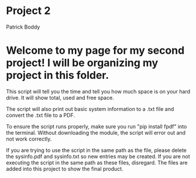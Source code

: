 # Project 2

Patrick Boddy

# Welcome to my page for my second project! I will be organizing my project in this folder.

This script will tell you the time and tell you how much space is on your hard drive. It will show total, used and free space.

The script will also print out basic system information to a .txt file and convert the .txt file to a PDF. 

To ensure the script runs properly, make sure you run "pip install fpdf" into the terminal. Without downloading the module, the script will error out and not work correctly.

If you are trying to use the script in the same path as the file, please delete the sysinfo.pdf and sysinfo.txt so new entries may be created. If you are not executing the script in the same path as these files, disregard. The files are added into this project to show the final product. 